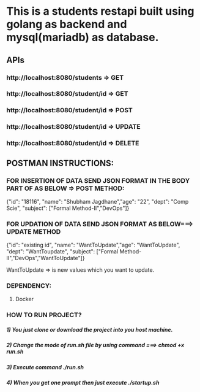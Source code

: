 # This is a students restapi built using golang as backend and mysql(mariadb) as database.

## APIs

### http://localhost:8080/students => GET
### http://localhost:8080/student/id => GET
### http://localhost:8080/student/id => POST
### http://localhost:8080/student/id => UPDATE
### http://localhost:8080/student/id => DELETE


## POSTMAN INSTRUCTIONS:
### FOR INSERTION OF DATA SEND JSON FORMAT IN THE BODY PART OF AS BELOW => POST METHOD:

{"id": "18116", "name": "Shubham Jagdhane","age": "22", "dept": "Comp Scie", "subject": ["Formal Method-II","DevOps"]}

### FOR UPDATION OF DATA SEND JSON FORMAT AS BELOW===> UPDATE METHOD
{"id": "existing id", "name": "WantToUpdate","age": "WantToUpdate", "dept": "WantToupdate", "subject": ["Formal Method-II","DevOps","WantToUpdate"]}

WantToUpdate => is new values which you want to update.


### DEPENDENCY:
1) Docker

### HOW TO RUN PROJECT?
##### 1) You just clone or download the project into you host machine.
##### 2) Change the mode of run.sh file by using command ===> chmod +x run.sh
##### 3) Execute command ./run.sh
##### 4) When you get one prompt then just execute ./startup.sh
